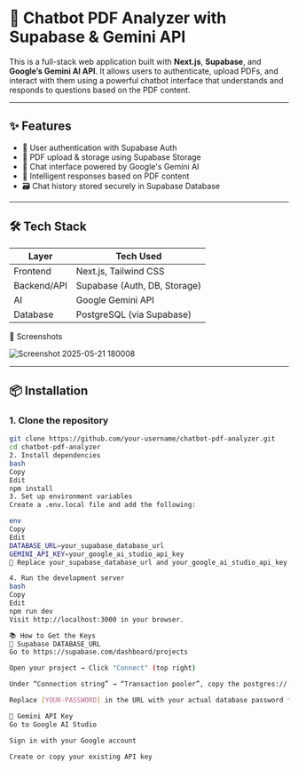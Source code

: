 # 🧠 Chatbot PDF Analyzer with Supabase & Gemini API

This is a full-stack web application built with **Next.js**, **Supabase**, and **Google’s Gemini AI API**. It allows users to authenticate, upload PDFs, and interact with them using a powerful chatbot interface that understands and responds to questions based on the PDF content.

---

## ✨ Features

- 🔐 User authentication with Supabase Auth
- 📄 PDF upload & storage using Supabase Storage
- 💬 Chat interface powered by Google's Gemini AI
- 🧠 Intelligent responses based on PDF content
- 🗃️ Chat history stored securely in Supabase Database

---

## 🛠️ Tech Stack

| Layer        | Tech Used                        |
|--------------|----------------------------------|
| Frontend     | Next.js, Tailwind CSS            |
| Backend/API  | Supabase (Auth, DB, Storage)     |
| AI           | Google Gemini API                |
| Database     | PostgreSQL (via Supabase)        |

📸 Screenshots

![Screenshot 2025-05-21 180008](https://github.com/user-attachments/assets/6d2d07bb-25ec-4b89-b1e7-3656d70aa826)

---

## 📦 Installation

### 1. Clone the repository
```bash
git clone https://github.com/your-username/chatbot-pdf-analyzer.git
cd chatbot-pdf-analyzer
2. Install dependencies
bash
Copy
Edit
npm install
3. Set up environment variables
Create a .env.local file and add the following:

env
Copy
Edit
DATABASE_URL=your_supabase_database_url
GEMINI_API_KEY=your_google_ai_studio_api_key
📝 Replace your_supabase_database_url and your_google_ai_studio_api_key with your actual credentials.

4. Run the development server
bash
Copy
Edit
npm run dev
Visit http://localhost:3000 in your browser.

📚 How to Get the Keys
🔗 Supabase DATABASE_URL
Go to https://supabase.com/dashboard/projects

Open your project → Click "Connect" (top right)

Under “Connection string” → “Transaction pooler”, copy the postgres://... URL

Replace [YOUR-PASSWORD] in the URL with your actual database password from the project settings

🔐 Gemini API Key
Go to Google AI Studio

Sign in with your Google account

Create or copy your existing API key


